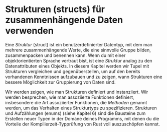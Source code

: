 # Strukturen (structs) für zusammenhängende Daten verwenden

Eine *Struktur* (struct) ist ein benutzerdefinierter Datentyp, mit dem man
mehrere zusammenhängende Werte, die eine sinnvolle Gruppe bilden,
zusammenpacken und benennen kann. Wenn du mit einer objektorientierten Sprache
vertraut bist, ist eine *Struktur* analog zu den Datenattributen eines Objekts.
In diesem Kapitel werden wir Tupel mit Strukturen vergleichen und
gegenüberstellen, um auf den bereits vorhandenen Kenntnissen aufzubauen und zu
zeigen, wann Strukturen eine bessere Möglichkeit zur Gruppierung von Daten
sind.

Wir werden zeigen, wie man Strukturen definiert und instanziiert. Wir werden
besprechen, wie man assoziierte Funktionen definiert, insbesondere die Art
assoziierter Funktionen, die *Methoden* genannt werden, um das Verhalten eines
Strukturtyps zu spezifizieren. Strukturen und Aufzählungen (enums) (siehe
Kapitel 6) sind die Bausteine zum Erstellen neuer Typen in der Domäne deines
Programms, mit denen du die Vorteile der Kompilierzeit-Typprüfung von Rust voll
auszuschöpfen kannst.
